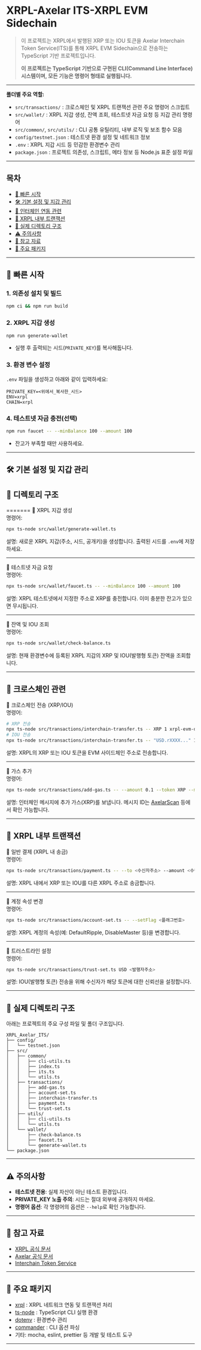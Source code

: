 # XRPL-Axelar ITS-XRPL EVM Sidechain

> 이 프로젝트는 XRPL에서 발행된 XRP 또는 IOU 토큰을 Axelar Interchain Token Service(ITS)를 통해 XRPL EVM Sidechain으로 전송하는 TypeScript 기반 프로젝트입니다.
> 
> **이 프로젝트는 TypeScript 기반으로 구현된 CLI(Command Line Interface) 시스템이며, 모든 기능은 명령어 형태로 실행됩니다.**

---

**폴더별 주요 역할:**
- `src/transactions/` : 크로스체인 및 XRPL 트랜잭션 관련 주요 명령어 스크립트
- `src/wallet/` : XRPL 지갑 생성, 잔액 조회, 테스트넷 자금 요청 등 지갑 관리 명령어
- `src/common/`, `src/utils/` : CLI 공통 유틸리티, 내부 로직 및 보조 함수 모음
- `config/testnet.json` : 테스트넷 환경 설정 및 네트워크 정보
- `.env` : XRPL 지갑 시드 등 민감한 환경변수 관리
- `package.json` : 프로젝트 의존성, 스크립트, 메타 정보 등 Node.js 표준 설정 파일

---

## 목차
- [🚀 빠른 시작](#-빠른-시작)
- [🛠️ 기본 설정 및 지갑 관리](#️-기본-설정-및-지갑-관리)
- [🔗 인터체인 연동 관련](#-크로스체인-관련)
- [💸 XRPL 내부 트랜잭션](#-xrpl-내부-트랜잭션)
- [📂 실제 디렉토리 구조](#-실제-디렉토리-구조)
- [⚠️ 주의사항](#️-주의사항)
- [🔗 참고 자료](#-참고-자료)
- [🧩 주요 패키지](#-주요-패키지)
---

## 🚀 빠른 시작

### 1. 의존성 설치 및 빌드
```bash
npm ci && npm run build
```

### 2. XRPL 지갑 생성
```bash
npm run generate-wallet
```
- 실행 후 출력되는 시드(`PRIVATE_KEY`)를 복사해둡니다.

### 3. 환경 변수 설정
`.env` 파일을 생성하고 아래와 같이 입력하세요:
```env
PRIVATE_KEY=<위에서_복사한_시드>
ENV=xrpl
CHAIN=xrpl
```

### 4. 테스트넷 자금 충전(선택)
```bash
npm run faucet -- --minBalance 100 --amount 100
```
- 잔고가 부족할 때만 사용하세요.

---

## 🛠️ 기본 설정 및 지갑 관리

## 📂 디렉토리 구조
=======
📌 XRPL 지갑 생성  
명령어:
```bash
npx ts-node src/wallet/generate-wallet.ts
```
설명: 새로운 XRPL 지갑(주소, 시드, 공개키)을 생성합니다. 출력된 시드를 `.env`에 저장하세요.

---

📌 테스트넷 자금 요청  
명령어:
```bash
npx ts-node src/wallet/faucet.ts -- --minBalance 100 --amount 100
```
설명: XRPL 테스트넷에서 지정한 주소로 XRP를 충전합니다. 이미 충분한 잔고가 있으면 무시됩니다.

---

📌 잔액 및 IOU 조회  
명령어:
```bash
npx ts-node src/wallet/check-balance.ts
```
설명: 현재 환경변수에 등록된 XRPL 지갑의 XRP 및 IOU(발행형 토큰) 잔액을 조회합니다.

---

## 🔗 크로스체인 관련

📌 크로스체인 전송 (XRP/IOU)  
명령어:
```bash
# XRP 전송
npx ts-node src/transactions/interchain-transfer.ts -- XRP 1 xrpl-evm-devnet <EVM_주소> --gasFeeAmount 0
# IOU 전송
npx ts-node src/transactions/interchain-transfer.ts -- "USD.rXXXX..." 1 xrpl-evm-devnet <EVM_주소> --gasFeeAmount 0
```
설명: XRPL의 XRP 또는 IOU 토큰을 EVM 사이드체인 주소로 전송합니다.

---

📌 가스 추가  
명령어:
```bash
npx ts-node src/transactions/add-gas.ts -- --amount 0.1 --token XRP --msgId <메시지_ID>
```
설명: 인터체인 메시지에 추가 가스(XRP)를 보냅니다. 메시지 ID는 [AxelarScan](https://axelarscan.io/) 등에서 확인 가능합니다.

---

## 💸 XRPL 내부 트랜잭션

📌 일반 결제 (XRPL 내 송금)  
명령어:
```bash
npx ts-node src/transactions/payment.ts -- --to <수신자주소> --amount <수량> --token <XRP|IOU>
```
설명: XRPL 내에서 XRP 또는 IOU를 다른 XRPL 주소로 송금합니다.

---

📌 계정 속성 변경  
명령어:
```bash
npx ts-node src/transactions/account-set.ts -- --setFlag <플래그번호>
```
설명: XRPL 계정의 속성(예: DefaultRipple, DisableMaster 등)을 변경합니다.

---

📌 트러스트라인 설정  
명령어:
```bash
npx ts-node src/transactions/trust-set.ts USD <발행자주소>
```
설명: IOU(발행형 토큰) 전송을 위해 수신자가 해당 토큰에 대한 신뢰선을 설정합니다.

---

## 📂 실제 디렉토리 구조 
아래는 프로젝트의 주요 구성 파일 및 폴더 구조입니다.

```
XRPL_Axelar_ITS/
├── config/
│   └── testnet.json
├── src/
│   ├── common/
│   │   ├── cli-utils.ts
│   │   ├── index.ts
│   │   ├── its.ts
│   │   └── utils.ts
│   ├── transactions/
│   │   ├── add-gas.ts
│   │   ├── account-set.ts
│   │   ├── interchain-transfer.ts
│   │   ├── payment.ts
│   │   └── trust-set.ts
│   ├── utils/
│   │   ├── cli-utils.ts
│   │   └── utils.ts
│   └── wallet/
│       ├── check-balance.ts
│       ├── faucet.ts
│       └── generate-wallet.ts
└── package.json
```

---

## ⚠️ 주의사항

- **테스트넷 전용**: 실제 자산이 아닌 테스트 환경입니다.
- **PRIVATE_KEY 노출 주의**: 시드는 절대 외부에 공개하지 마세요.
- **명령어 옵션**: 각 명령어의 옵션은 `--help`로 확인 가능합니다.

---

## 🔗 참고 자료

- [XRPL 공식 문서](https://xrpl.org/)
- [Axelar 공식 문서](https://docs.axelar.dev/)
- [Interchain Token Service](https://docs.axelar.dev/dev/interchain-token-service)

---

## 🧩 주요 패키지

- [xrpl](https://www.npmjs.com/package/xrpl) : XRPL 네트워크 연동 및 트랜잭션 처리
- [ts-node](https://www.npmjs.com/package/ts-node) : TypeScript CLI 실행 환경
- [dotenv](https://www.npmjs.com/package/dotenv) : 환경변수 관리
- [commander](https://www.npmjs.com/package/commander) : CLI 옵션 파싱
- 기타: mocha, eslint, prettier 등 개발 및 테스트 도구

---


